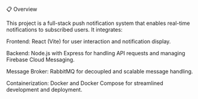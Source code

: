 📋 Overview

This project is a full-stack push notification system that enables real-time notifications to subscribed users. It integrates:

Frontend: React (Vite) for user interaction and notification display.

Backend: Node.js with Express for handling API requests and managing Firebase Cloud Messaging.

Message Broker: RabbitMQ for decoupled and scalable message handling.

Containerization: Docker and Docker Compose for streamlined development and deployment.
